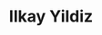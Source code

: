 ---
layout: page
title: Ilkay Yildiz
order: 2021-04
grad_date: 'Apr 2020'
lastname: Yildiz
description: PhD Graduate
importance: 1
category: work
current: false 
position: Graduate
current_pos: BioSensics
website: https://www.linkedin.com/in/ilkay-y%C4%B1ld%C4%B1z/
Thesis: Spectral Ranking Regression 
---